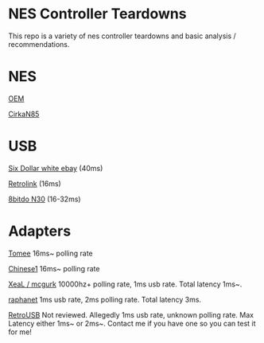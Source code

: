 NES Controller Teardowns
===
This repo is a variety of nes controller teardowns and basic analysis / recommendations.

NES
===

[OEM](https://github.com/alex-ong/NESControllerReviews/blob/master/NES/OEM/OEM.md)

[CirkaN85](https://github.com/alex-ong/NESControllerReviews/blob/master/NES/CirkaN85/CirkaN85.md)

USB
===

[Six Dollar white ebay](https://github.com/alex-ong/NESControllerReviews/blob/master/USB/Six-Dollar-ebay/Six-Dollar-ebay.md) (40ms)

[Retrolink](https://github.com/alex-ong/NESControllerReviews/blob/master/USB/retrolink/Retrolink.md) (16ms)

[8bitdo N30](https://github.com/alex-ong/NESControllerReviews/blob/master/USB/8bitdo_N30/8bitdo_n30.md) (16-32ms)

Adapters
===
[Tomee](https://github.com/alex-ong/NESControllerReviews/blob/master/Adapter/Tomee.md)  16ms~ polling rate 

[Chinese1](https://github.com/alex-ong/NESControllerReviews/blob/master/Adapter/Chinese1/Chinese1.md) 16ms~ polling rate

[XeaL / mcgurk](https://github.com/alex-ong/LaglessNESUSB) 10000hz+ polling rate, 1ms usb rate. Total latency 1ms~.

[raphanet](https://www.raphnet-tech.com/support/advXarch/index.php#latency) 1ms usb rate, 2ms polling rate. Total latency 3ms. 

[RetroUSB](https://www.retrousb.com/product_info.php?cPath=21&products_id=158&osCsid=f0b0b84ad260fe02c3d8150cf4c40f81) Not reviewed. Allegedly 1ms usb rate, unknown polling rate. Max Latency either 1ms~ or 2ms~. Contact me if you have one so you can test it for me!
